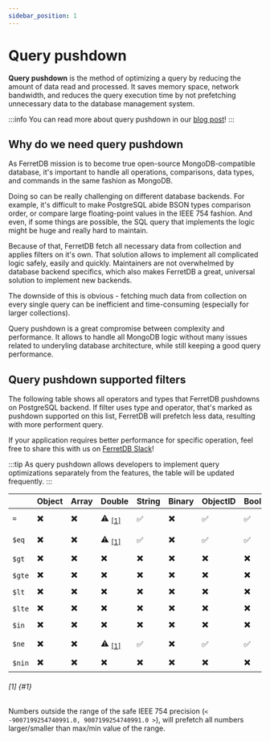 ```yaml
---
sidebar_position: 1
---
```


# Query pushdown

**Query pushdown** is the method of optimizing a query by reducing the amount of data read and processed.
It saves memory space, network bandwidth, and reduces the query execution time by not prefetching
unnecessary data to the database management system.

:::info
You can read more about query pushdown in our [blog post](https://blog.ferretdb.io/ferretdb-fetches-data-query-pushdown/)!
:::

## Why do we need query pushdown

As FerretDB mission is to become true open-source MongoDB-compatible database, it's important
to handle all operations, comparisons, data types, and commands in the same fashion as MongoDB.

Doing so can be really challenging on different database backends.
For example, it's difficult to
make PostgreSQL abide BSON types comparison order, or compare large floating-point values in the IEEE 754 fashion.
And even, if some things are possible, the SQL query that implements the logic might be huge and really hard to maintain.

Because of that, FerretDB fetch all necessary data from collection and applies filters on it's own.
That solution allows to implement all complicated logic safely, easily and quickly.
Maintainers are not overwhelmed
by database backend specifics, which also makes FerretDB a great, universal solution to implement new backends.

The downside of this is obvious - fetching much data from collection on every single query can be inefficient and
time-consuming (especially for larger collections).

Query pushdown is a great compromise between complexity and performance.
It allows to handle all MongoDB logic without many issues related to underyling database architecture,
while still keeping a good query performance.

## Query pushdown supported filters

The following table shows all operators and types that FerretDB pushdowns on PostgreSQL backend.
If filter uses type and operator, that's marked as pushdown supported on this list,
FerretDB will prefetch less data, resulting with more performent query.

If your application requires better performance for specific operation,
feel free to share this with us on [FerretDB Slack](https://join.slack.com/t/ferretdb/shared_invite/zt-zqe9hj8g-ZcMG3~5Cs5u9uuOPnZB8~A)!

:::tip
As query pushdown allows developers to implement query optimizations separately from the features,
the table will be updated frequently.
:::

|            | Object   | Array   | Double                 | String   | Binary   | ObjectID   | Boolean   | Date   | Null   | Regex   | Integer   | Timestamp   | Long                   |
| ---------- | -------- | ------- | --------               | -------- | -------- | ---------- | --------- | ------ | ------ | ------- | --------- | ----------- | ------                 |
| `=`        | ✖️        | ✖️       | ⚠️ <sub>[[1]](#1)</sub> | ✅       | ✖️        | ✅         | ✅        | ✅     | ✖️      | ✖️       | ✅        | ✖️           | ⚠️ <sub>[[1]](#1)</sub> |
| `$eq`      | ✖️        | ✖️       | ⚠️ <sub>[[1]](#1)</sub> | ✅       | ✖️        | ✅         | ✅        | ✅     | ✖️      | ✖️       | ✅        | ✖️           | ⚠️ <sub>[[1]](#1)</sub> |
| `$gt`      | ✖️        | ✖️       | ✖️                      | ✖️        | ✖️        | ✖️          | ✖️         | ✖️      | ✖️      | ✖️       | ✖️         | ✖️           | ✖️                      |
| `$gte`     | ✖️        | ✖️       | ✖️                      | ✖️        | ✖️        | ✖️          | ✖️         | ✖️      | ✖️      | ✖️       | ✖️         | ✖️           | ✖️                      |
| `$lt`      | ✖️        | ✖️       | ✖️                      | ✖️        | ✖️        | ✖️          | ✖️         | ✖️      | ✖️      | ✖️       | ✖️         | ✖️           | ✖️                      |
| `$lte`     | ✖️        | ✖️       | ✖️                      | ✖️        | ✖️        | ✖️          | ✖️         | ✖️      | ✖️      | ✖️       | ✖️         | ✖️           | ✖️                      |
| `$in`      | ✖️        | ✖️       | ✖️                      | ✖️        | ✖️        | ✖️          | ✖️         | ✖️      | ✖️      | ✖️       | ✖️         | ✖️           | ✖️                      |
| `$ne`      | ✖️        | ✖️       | ⚠️ <sub>[[1]](#1)</sub> | ✅       | ✖️        | ✅         | ✅        | ✅     | ✖️      | ✖️       | ✅        | ✖️           | ⚠️ <sub>[[1]](#1)</sub> |
| `$nin`     | ✖️        | ✖️       | ✖️                      | ✖️        | ✖️        | ✖️          | ✖️         | ✖️      | ✖️      | ✖️       | ✖️         | ✖️           | ✖️                      |

###### [1] {#1}
Numbers outside the range of the safe IEEE 754 precision (`< -9007199254740991.0, 9007199254740991.0 >`),
will prefetch all numbers larger/smaller than max/min value of the range.
